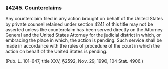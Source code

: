 ### §4245. Counterclaims ###

Any counterclaim filed in any action brought on behalf of the United States by private counsel retained under section 4241 of this title may not be asserted unless the counterclaim has been served directly on the Attorney General and the United States Attorney for the judicial district in which, or embracing the place in which, the action is pending. Such service shall be made in accordance with the rules of procedure of the court in which the action on behalf of the United States is pending.

(Pub. L. 101–647, title XXV, §2592, Nov. 29, 1990, 104 Stat. 4906.)